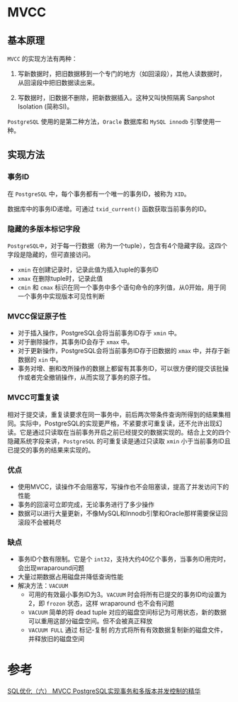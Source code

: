 # MVCC

## 基本原理

`MVCC` 的实现方法有两种：

1. 写新数据时，把旧数据移到一个专门的地方（如回滚段），其他人读数据时，从回滚段中把旧数据读出来。

2. 写数据时，旧数据不删除，把新数据插入。这种又叫快照隔离 Sanpshot Isolation (简称SI)。



`PostgreSQL` 使用的是第二种方法，`Oracle` 数据库和 `MySQL innodb` 引擎使用一种。



## 实现方法

### 事务ID

在 `PostgreSQL` 中，每个事务都有一个唯一的事务ID，被称为 `XID`。

数据库中的事务ID递增。可通过 `txid_current()` 函数获取当前事务的ID。



### 隐藏的多版本标记字段

`PostgreSQL中`，对于每一行数据（称为一个tuple），包含有4个隐藏字段。这四个字段是隐藏的，但可直接访问。

- `xmin` 在创建记录时，记录此值为插入tuple的事务ID
- `xmax` 在删除tuple时，记录此值
- `cmin` 和 `cmax` 标识在同一个事务中多个语句命令的序列值，从0开始，用于同一个事务中实现版本可见性判断



### MVCC保证原子性

- 对于插入操作，PostgreSQL会将当前事务ID存于 `xmin` 中。
- 对于删除操作，其事务ID会存于 `xmax` 中。
- 对于更新操作，PostgreSQL会将当前事务ID存于旧数据的 `xmax` 中，并存于新数据的 `xin` 中。
- 事务对增、删和改所操作的数据上都留有其事务ID，可以很方便的提交该批操作或者完全撤销操作，从而实现了事务的原子性。



### MVCC可重复读

相对于提交读，重复读要求在同一事务中，前后两次带条件查询所得到的结果集相同。实际中，PostgreSQL的实现更严格，不紧要求可重复读，还不允许出现幻读。它是通过只读取在当前事务开启之前已经提交的数据实现的。结合上文的四个隐藏系统字段来讲，`PostgreSQL` 的可重复读是通过只读取 `xmin` 小于当前事务ID且已提交的事务的结果来实现的。



### 优点

- 使用MVCC，读操作不会阻塞写，写操作也不会阻塞读，提高了并发访问下的性能
- 事务的回滚可立即完成，无论事务进行了多少操作
- 数据可以进行大量更新，不像MySQL和Innodb引擎和Oracle那样需要保证回滚段不会被耗尽



### 缺点
- 事务ID个数有限制。它是个 `int32`，支持大约40亿个事务，当事务ID用完时，会出现wraparound问题
- 大量过期数据占用磁盘并降低查询性能
- 解决方法：`VACUUM `
  - 可用的有效最小事务ID为3。`VACUUM` 时会将所有已提交的事务ID均设置为2，即 `frozon` 状态，这样 wraparound 也不会有问题
  - `VACUUM` 简单的将 dead tuple 对应的磁盘空间标记为可用状态，新的数据可以重用这部分磁盘空间。但不会被真正释放
  - `VACUUM FULL` 通过 标记-复制 的方式将所有有效数据复制新的磁盘文件，并释放旧的磁盘空间



# 参考

[SQL优化（六） MVCC PostgreSQL实现事务和多版本并发控制的精华](http://www.jasongj.com/sql/mvcc/)

